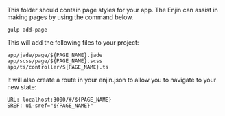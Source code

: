 This folder should contain page styles for your app.  The Enjin can assist in making pages by using the command below.

```gulp add-page```

This will add the following files to your project:
```
app/jade/page/${PAGE_NAME}.jade
app/scss/page/${PAGE_NAME}.scss
app/ts/controller/${PAGE_NAME}.ts
``` 

It will also create a route in your enjin.json to allow you to navigate to your new state:
```
URL: localhost:3000/#/${PAGE_NAME}
SREF: ui-sref="${PAGE_NAME}"
```